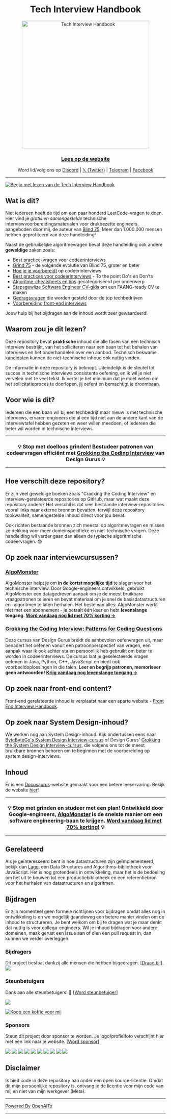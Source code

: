 <h1 align="center">Tech Interview Handbook</h1>

<div align="center">
  <a href="https://www.techinterviewhandbook.org/">
    <img src="assets/logo.svg" alt="Tech Interview Handbook" width="400" />
  </a>
  <br />
  <h3>
    <a href="https://www.techinterviewhandbook.org/">Lees op de website</a>
  </h3>
  <p>
    Word lid/volg ons op <a href="https://discord.gg/usMqNaPczq" target="_blank">Discord</a> | <a href="https://twitter.com/techinterviewhb" target="_blank">𝕏 (Twitter)</a> | <a href="https://t.me/techinterviewhandbook" target="_blank">Telegram</a> |  <a href="https://facebook.com/techinterviewhandbook" target="_blank">Facebook</a>
  </p>
</div>

---

<a href="https://www.techinterviewhandbook.org/software-engineering-interview-guide/" target="_blank">
  <img src="assets/start-reading-button.jpg" alt="Begin met lezen van de Tech Interview Handbook" />
</a>

## Wat is dit?

Niet iedereen heeft de tijd om een paar honderd LeetCode-vragen te doen. Hier vind je _gratis en samengestelde_ technische interviewvoorbereidingsmaterialen voor drukbezette engineers, aangeboden door mij, de auteur van [Blind 75](https://www.teamblind.com/post/New-Year-Gift---Curated-List-of-Top-75-LeetCode-Questions-to-Save-Your-Time-OaM1orEU). Meer dan 1.000.000 mensen hebben geprofiteerd van deze handleiding!

Naast de gebruikelijke algoritmevragen bevat deze handleiding ook andere **geweldige** zaken zoals:

- [Best practice-vragen](https://www.techinterviewhandbook.org/coding-interview-study-plan/) voor codeerinterviews
- [Grind 75](https://www.techinterviewhandbook.org/grind75) - de volgende evolutie van Blind 75, groter en beter
- [Hoe je je voorbereidt](https://www.techinterviewhandbook.org/coding-interview-prep/) op codeerinterviews
- [Best practices voor codeerinterviews](https://www.techinterviewhandbook.org/coding-interview-cheatsheet/) - To the point Do's en Don'ts
- [Algoritme-cheatsheets en tips](https://www.techinterviewhandbook.org/algorithms/study-cheatsheet/) gecategoriseerd per onderwerp
- [Stapsgewijze Software Engineer CV-gids](https://www.techinterviewhandbook.org/resume/) om een FAANG-ready CV te maken
- [Gedragsvragen](https://www.techinterviewhandbook.org/behavioral-interview-questions/) die worden gesteld door de top techbedrijven
- [Voorbereiding front-end interviews](https://www.frontendinterviewhandbook.com)

Jouw hulp bij het bijdragen aan de inhoud wordt zeer gewaardeerd!

## Waarom zou je dit lezen?

Deze repository bevat **praktische** inhoud die alle fasen van een technisch interview bestrijkt, van het solliciteren naar een baan tot het behalen van interviews en het onderhandelen over een aanbod. Technisch bekwame kandidaten kunnen de niet-technische inhoud ook nuttig vinden.

De informatie in deze repository is beknopt. Uiteindelijk is de sleutel tot succes in technische interviews consistente oefening, en ik wil je niet vervelen met te veel tekst. Ik vertel je het minimum dat je moet weten om het sollicitatieproces te doorlopen, jij oefent en bemachtigt je droombaan.

## Voor wie is dit?

Iedereen die een baan wil bij een techbedrijf maar nieuw is met technische interviews, ervaren engineers die al een tijd niet aan de andere kant van de interviewtafel hebben gezeten en weer willen meedoen, of iedereen die beter wil worden in technische interviews.

---

<div align="center">
  <h3>💡 Stop met doelloos grinden! Bestudeer patronen van codeervragen efficiënt met
    <a href="https://designgurus.org/link/kJSIoU?url=https%3A%2F%2Fdesigngurus.org%2Fcourse%3Fcourseid%3Dgrokking-the-coding-interview">Grokking the Coding Interview</a> van Design Gurus 💡
  </h3>
</div>

---

## Hoe verschilt deze repository?

Er zijn veel geweldige boeken zoals "Cracking the Coding Interview" en interview-gerelateerde repositories op GitHub, maar wat maakt deze repository anders? Het verschil is dat veel bestaande interview-repositories vooral links naar externe bronnen bevatten, terwijl deze repository topkwaliteit, samengestelde inhoud direct voor jou bevat.

Ook richten bestaande bronnen zich meestal op algoritmevragen en missen ze dekking voor meer domeinspecifieke en niet-technische vragen. Deze handleiding wil verder gaan dan alleen de typische algoritmische codeervragen. 😎

## Op zoek naar interviewcursussen?

### [AlgoMonster](https://shareasale.com/r.cfm?b=1873647&u=3114753&m=114505&urllink=&afftrack=)

AlgoMonster helpt je om **in de kortst mogelijke tijd** te slagen voor het technische interview. Door Google-engineers ontwikkeld, gebruikt AlgoMonster een datagedreven aanpak om je de meest bruikbare vraagpatronen te leren en bevat materiaal om je snel de basisdatastructuren en -algoritmen te laten herhalen. Het beste van alles: AlgoMonster werkt niet met een abonnement - je betaalt één keer en hebt **levenslange toegang**. [**Word vandaag nog lid met 70% korting →**](https://shareasale.com/r.cfm?b=1873647&u=3114753&m=114505&urllink=&afftrack=)

### [Grokking the Coding Interview: Patterns for Coding Questions](https://designgurus.org/link/kJSIoU?url=https%3A%2F%2Fdesigngurus.org%2Fcourse%3Fcourseid%3Dgrokking-the-coding-interview)

Deze cursus van Design Gurus breidt de aanbevolen oefenvragen uit, maar benadert het oefenen vanuit een patroonperspectief van vragen, een aanpak waar ik ook achter sta en persoonlijk heb gebruikt om beter te worden in codeerinterviews. De cursus laat je geselecteerde vragen oefenen in Java, Python, C++, JavaScript en biedt ook voorbeeldoplossingen in die talen. **Leer en begrijp patronen, memoriseer geen antwoorden!** [**Krijg vandaag nog levenslange toegang →**](https://designgurus.org/link/kJSIoU?url=https%3A%2F%2Fdesigngurus.org%2Fcourse%3Fcourseid%3Dgrokking-the-coding-interview)

## Op zoek naar front-end content?

Front-end gerelateerde inhoud is verplaatst naar een aparte website - [Front End Interview Handbook](https://frontendinterviewhandbook.com).

## Op zoek naar System Design-inhoud?

We werken nog aan System Design-inhoud. Kijk ondertussen eens naar [ByteByteGo's System Design Interview-cursus](https://bytebytego.com?fpr=techinterviewhandbook) of Design Gurus' [Grokking the System Design Interview-cursus](https://designgurus.org/link/kJSIoU?url=https%3A%2F%2Fdesigngurus.org%2Fcourse%3Fcourseid%3Dgrokking-the-system-design-interview), die volgens ons tot de meest bruikbare bronnen behoren om te beginnen met de voorbereiding op system design-interviews.

## Inhoud

Er is een [Docusaurus](https://github.com/facebook/docusaurus)-website gemaakt voor een betere leeservaring. Bekijk de website [hier](https://www.techinterviewhandbook.org)!

---

<div align="center">
  <h3>💡 Stop met grinden en studeer met een plan! Ontwikkeld door Google-engineers, <a href="https://shareasale.com/r.cfm?b=1873647&u=3114753&m=114505&urllink=&afftrack=">AlgoMonster</a> is de snelste manier om een software engineering-baan te krijgen. <a href="https://shareasale.com/r.cfm?b=1873647&u=3114753&m=114505&urllink=&afftrack=">Word vandaag lid met 70% korting!</a> 💡</h3>
</div>

---

## Gerelateerd

Als je geïnteresseerd bent in hoe datastructuren zijn geïmplementeerd, bekijk dan [Lago](https://github.com/yangshun/lago), een Data Structures and Algorithms-bibliotheek voor JavaScript. Het is nog grotendeels in ontwikkeling, maar het is de bedoeling om het uit te bouwen tot een productiebibliotheek en een referentiebron voor het herhalen van datastructuren en algoritmen.

## Bijdragen

Er zijn momenteel geen formele richtlijnen voor bijdragen omdat alles nog in ontwikkeling is en we mogelijk gaandeweg een betere manier vinden om de inhoud te structureren. Je bent welkom om bij te dragen wat je maar denkt dat nuttig is voor collega-engineers. Wil je inhoud bijdragen voor andere domeinen, maak gerust een issue aan of dien een pull request in, dan kunnen we verder overleggen.

### Bijdragers

Dit project bestaat dankzij alle mensen die hebben bijgedragen. [[Draag bij](CONTRIBUTING.md)]. <a href="https://github.com/yangshun/tech-interview-handbook/graphs/contributors"><img src="https://opencollective.com/tech-interview-handbook/contributors.svg?width=890&button=false"></a>

### Steunbetuigers

Dank aan alle steunbetuigers! 🙏 [[Word steunbetuiger](https://opencollective.com/tech-interview-handbook#backer)]

<a href="https://opencollective.com/tech-interview-handbook#backers" target="_blank"><img src="https://opencollective.com/tech-interview-handbook/backers.svg?width=890"></a>

<a href="https://www.buymeacoffee.com/yangshun" target="_blank"><img src="https://www.buymeacoffee.com/assets/img/custom_images/orange_img.png" alt="Koop een koffie voor mij" style="height: auto !important; width: auto !important;"></a>

### Sponsors

Steun dit project door sponsor te worden. Je logo/profielfoto verschijnt hier met een link naar je website. [[Word sponsor](https://opencollective.com/tech-interview-handbook#sponsor)]

<a href="https://opencollective.com/tech-interview-handbook/sponsor/0/website" target="_blank"><img src="https://opencollective.com/tech-interview-handbook/sponsor/0/avatar.svg"></a> <a href="https://opencollective.com/tech-interview-handbook/sponsor/1/website" target="_blank"><img src="https://opencollective.com/tech-interview-handbook/sponsor/1/avatar.svg"></a> <a href="https://opencollective.com/tech-interview-handbook/sponsor/2/website" target="_blank"><img src="https://opencollective.com/tech-interview-handbook/sponsor/2/avatar.svg"></a> <a href="https://opencollective.com/tech-interview-handbook/sponsor/3/website" target="_blank"><img src="https://opencollective.com/tech-interview-handbook/sponsor/3/avatar.svg"></a> <a href="https://opencollective.com/tech-interview-handbook/sponsor/4/website" target="_blank"><img src="https://opencollective.com/tech-interview-handbook/sponsor/4/avatar.svg"></a> <a href="https://opencollective.com/tech-interview-handbook/sponsor/5/website" target="_blank"><img src="https://opencollective.com/tech-interview-handbook/sponsor/5/avatar.svg"></a> <a href="https://opencollective.com/tech-interview-handbook/sponsor/6/website" target="_blank"><img src="https://opencollective.com/tech-interview-handbook/sponsor/6/avatar.svg"></a> <a href="https://opencollective.com/tech-interview-handbook/sponsor/7/website" target="_blank"><img src="https://opencollective.com/tech-interview-handbook/sponsor/7/avatar.svg"></a> <a href="https://opencollective.com/tech-interview-handbook/sponsor/8/website" target="_blank"><img src="https://opencollective.com/tech-interview-handbook/sponsor/8/avatar.svg"></a> <a href="https://opencollective.com/tech-interview-handbook/sponsor/9/website" target="_blank"><img src="https://opencollective.com/tech-interview-handbook/sponsor/9/avatar.svg"></a>

## Disclaimer

Ik bied code in deze repository aan onder een open source-licentie. Omdat dit mijn persoonlijke repository is, ontvang je de licentie voor mijn code van mij en niet van mijn werkgever (Meta).

---

[Powered By OpenAiTx](https://github.com/OpenAiTx/OpenAiTx)

---
